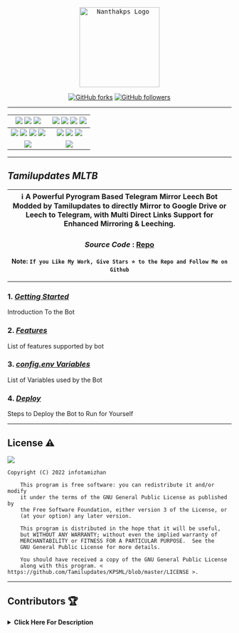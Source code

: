 <p align="center">
    <a href="https://github.com/Tamilupdates/KPSML">
        <kbd>
            <img width="180" src="https://graph.org/file/c2f574670f937de672ad0.jpg" alt="Nanthakps Logo">
        </kbd>
    </a>
</p>

<p align="center">
<div align=center>

[![GitHub forks](https://img.shields.io/github/forks/Tamilupdates/KPSML?style=social)](https://github.com/Tamilupdates/KPSML/fork)
[![GitHub followers](https://img.shields.io/github/followers/Tamilupdates?style=social&label=Followers)](https://github.com/Tamilupdates)

----

[![](https://img.shields.io/github/repo-size/Tamilupdates/KPSML?color=green&label=Repo%20Size&labelColor=292c3b)](#) [![](https://img.shields.io/github/commit-activity/m/Tamilupdates/KPSML?logo=github&labelColor=292c3b&label=Github%20Commits)](#) [![](https://img.shields.io/github/license/Tamilupdates/KPSML?style=flat&label=License&labelColor=292c3b)](#)|[![](https://img.shields.io/github/issues-raw/Tamilupdates/KPSML?style=flat&label=Open%20Issues&labelColor=292c3b)](#) [![](https://img.shields.io/github/issues-closed-raw/Tamilupdates/KPSML?style=flat&label=Closed%20Issues&labelColor=292c3b)](#) [![](https://img.shields.io/github/issues-pr-raw/Tamilupdates/KPSML?style=flat&label=Open%20Pull%20Requests&labelColor=292c3b)](#) [![](https://img.shields.io/github/issues-pr-closed-raw/Tamilupdates/KPSML?style=flat&label=Closed%20Pull%20Requests&labelColor=292c3b)](#)
:---:|:---:|
[![](https://img.shields.io/github/languages/count/Tamilupdates/KPSML?style=flat&label=Total%20Languages&labelColor=292c3b&color=blueviolet)](#) [![](https://img.shields.io/github/languages/top/Tamilupdates/KPSML?style=flat&logo=python&labelColor=292c3b)](#) [![](https://img.shields.io/github/last-commit/Tamilupdates/KPSML?style=flat&label=Last%20Commit&labelColor=292c3b&color=important)](#) [![](https://badgen.net/github/branches/Tamilupdates/KPSML?label=Total%20Branches&labelColor=292c3b)](#)|[![](https://img.shields.io/github/forks/Tamilupdates/KPSML?style=flat&logo=github&label=Forks&labelColor=292c3b&color=critical)](#) [![](https://img.shields.io/github/stars/Tamilupdates/KPSML?style=flat&logo=github&label=Stars&labelColor=292c3b&color=yellow)](#) [![](https://badgen.net/docker/pulls/weebzone/Tamilupdates?icon=docker&label=Pulls&labelColor=292c3b&color=blue)](#)
[![](https://img.shields.io/badge/Telegram%20Channel-Join-9cf?style=for-the-badge&logo=telegram&logoColor=blue&style=flat&labelColor=292c3b)](https://telegram.me/KPSTorrent) |[![](https://img.shields.io/badge/Support%20Group-Join-9cf?style=for-the-badge&logo=telegram&logoColor=blue&style=flat&labelColor=292c3b)](https://telegram.me/TorrentLeechGroup) |

</div>

----

## ***Tamilupdates MLTB***

<div align=center>

ℹ️ A Powerful Pyrogram Based Telegram Mirror Leech Bot Modded by Tamilupdates to directly Mirror to Google Drive or Leech to Telegram, with Multi Direct Links Support for Enhanced Mirroring & Leeching.|
---|
    
### ***Source Code*** : [Repo](https://github.com/Tamilupdates/KPSML)

#### Note: `If you Like My Work, Give Stars ⭐ to the Repo and Follow Me on Github`
    
----
</div>
</p>

### 1. [***Getting Started***](https://github.com/Tamilupdates/weebzone/wiki/Getting-Started)
Introduction To the Bot

### 2. [***Features***](https://github.com/Tamilupdates/weebzone/wiki/Features)
List of features supported by bot

### 3. [***config.env Variables***](https://github.com/Tamilupdates/weebzone/wiki/Setting-up-the-config.env-file)
List of Variables used by the Bot

### 4. [***Deploy***](https://github.com/Tamilupdates/weebzone/wiki/Deployment)
Steps to Deploy the Bot to Run for Yourself

---

## License ⚠️

[![](https://www.gnu.org/graphics/gplv3-with-text-136x68.png)](https://www.gnu.org/licenses/gpl-3.0.html)

```text
Copyright (C) 2022 infotamizhan

    This program is free software: you can redistribute it and/or modify
    it under the terms of the GNU General Public License as published by
    the Free Software Foundation, either version 3 of the License, or
    (at your option) any later version.

    This program is distributed in the hope that it will be useful,
    but WITHOUT ANY WARRANTY; without even the implied warranty of
    MERCHANTABILITY or FITNESS FOR A PARTICULAR PURPOSE.  See the
    GNU General Public License for more details.

    You should have received a copy of the GNU General Public License
    along with this program. < https://github.com/Tamilupdates/KPSML/blob/master/LICENSE >.
```

---

## Contributors 🏆
<details>
    <summary><b>Click Here For Description</b></summary>

|![](https://avatars.githubusercontent.com/u/116391685)|![](https://avatars.githubusercontent.com/u/113664541)|![](https://avatars.githubusercontent.com/u/77075674)|![](https://avatars.githubusercontent.com/u/94453305)|![](https://avatars.githubusercontent.com/u/56303690)|![](https://avatars.githubusercontent.com/u/91935990)|![](https://avatars.githubusercontent.com/u/80155750)|
|---|---|---|---|---|---|---|
|[`Tamilupdates`](https://github.com/Tamilupdates)|[`CodeWithWeeb`](https://github.com/weebzone)|[`Anasty17`](https://github.com/anasty17)|[`Ajay Choudhary`](https://github.com/ajay0916) |[`Arshsisodiya`](https://github.com/arshsisodiya/helios-mirror) |[`ToxyTech`](https://github.com/dipeshpatil123)|[`MysterySD`](https://github.com/5MysterySD)|
| `Me` Master | Add modules and fixes & many more|Base Repo|For suggestion & fixing| For there BOT_PM and LOG feature| For Task Limit| For Help and PIXIBAY Support|

</details>
